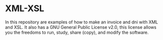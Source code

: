 # XML-XSL

In this repository are examples of how to make an invoice and dni with XML and XSL.
It also has a GNU General Public License v2.0, this license allows you the freedoms to run, study, share (copy), and modify the software.
